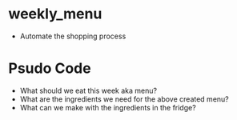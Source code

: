 # weekly_menu 
- Automate the shopping process 

# Psudo Code
- What should we eat this week aka menu?
- What are the ingredients we need for the above created menu?
- What can we make with the ingredients in the fridge? 